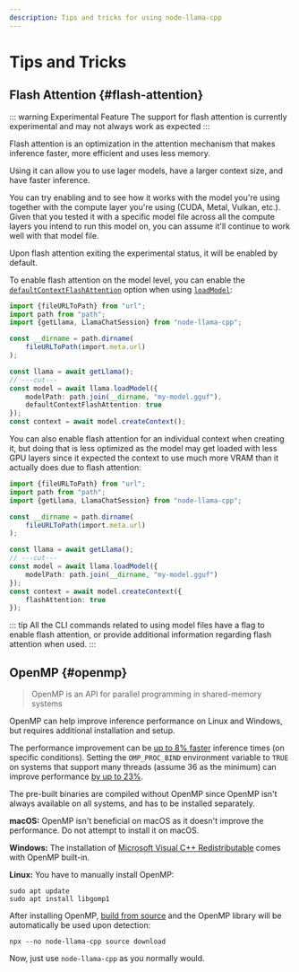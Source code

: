 ```yaml
---
description: Tips and tricks for using node-llama-cpp
---
```

# Tips and Tricks
## Flash Attention {#flash-attention}
::: warning Experimental Feature
The support for flash attention is currently experimental and may not always work as expected
:::

Flash attention is an optimization in the attention mechanism that makes inference faster, more efficient and uses less memory.

Using it can allow you to use lager models, have a larger context size, and have faster inference.

You can try enabling and to see how it works with the model you're using together with the compute layer you're using (CUDA, Metal, Vulkan, etc.).
Given that you tested it with a specific model file across all the compute layers you intend to run this model on, you can assume it'll continue to work well with that model file.

Upon flash attention exiting the experimental status, it will be enabled by default.

To enable flash attention on the model level, you can enable the [`defaultContextFlashAttention`](../api/type-aliases/LlamaModelOptions#defaultcontextflashattention) option when using [`loadModel`](../api/classes/Llama#loadmodel):
```typescript
import {fileURLToPath} from "url";
import path from "path";
import {getLlama, LlamaChatSession} from "node-llama-cpp";

const __dirname = path.dirname(
    fileURLToPath(import.meta.url)
);

const llama = await getLlama();
// ---cut---
const model = await llama.loadModel({
    modelPath: path.join(__dirname, "my-model.gguf"),
    defaultContextFlashAttention: true
});
const context = await model.createContext();
```

You can also enable flash attention for an individual context when creating it,
but doing that is less optimized as the model may get loaded with less GPU layers
since it expected the context to use much more VRAM than it actually does due to flash attention:
```typescript
import {fileURLToPath} from "url";
import path from "path";
import {getLlama, LlamaChatSession} from "node-llama-cpp";

const __dirname = path.dirname(
    fileURLToPath(import.meta.url)
);

const llama = await getLlama();
// ---cut---
const model = await llama.loadModel({
    modelPath: path.join(__dirname, "my-model.gguf")
});
const context = await model.createContext({
    flashAttention: true
});
```

::: tip
All the CLI commands related to using model files have a flag to enable flash attention,
or provide additional information regarding flash attention when used.
:::

## OpenMP {#openmp}
> OpenMP is an API for parallel programming in shared-memory systems

OpenMP can help improve inference performance on Linux and Windows, but requires additional installation and setup.

The performance improvement can be [up to 8% faster](https://github.com/ggml-org/llama.cpp/pull/7606) inference times (on specific conditions).
Setting the `OMP_PROC_BIND` environment variable to `TRUE` on systems that support many threads (assume 36 as the minimum) can improve performance [by up to 23%](https://github.com/ggml-org/llama.cpp/pull/7606).

The pre-built binaries are compiled without OpenMP since OpenMP isn't always available on all systems, and has to be installed separately.

**macOS:** OpenMP isn't beneficial on macOS as it doesn't improve the performance. Do not attempt to install it on macOS.

**Windows:** The installation of [Microsoft Visual C++ Redistributable](https://learn.microsoft.com/en-us/cpp/windows/latest-supported-vc-redist?view=msvc-170#latest-microsoft-visual-c-redistributable-version) comes with OpenMP built-in.

**Linux:** You have to manually install OpenMP:
```shell
sudo apt update
sudo apt install libgomp1
```

After installing OpenMP, [build from source](./building-from-source.md) and the OpenMP library will be automatically be used upon detection:
```shell
npx --no node-llama-cpp source download
```

Now, just use `node-llama-cpp` as you normally would.
